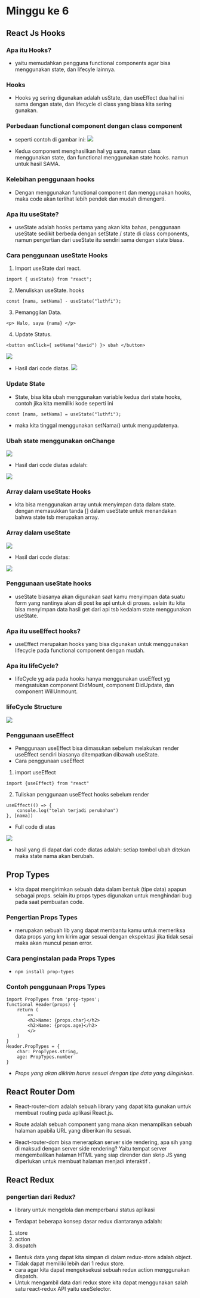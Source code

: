 # Minggu ke 6
## React Js Hooks
### Apa itu Hooks?
- yaitu memudahkan pengguna functional components agar bisa menggunakan state, dan lifecyle lainnya.
### Hooks 
- Hooks yg sering digunakan  adalah usState, dan useEffect dua hal ini sama dengan state, dan lifecycle di class yang biasa kita sering gunakan.
### Perbedaan functional component dengan class component
- seperti contoh di gambar ini:
![](slide%209,.png)

- Kedua component menghasilkan hal yg sama, namun class menggunakan state, dan functional menggunakan state hooks. namun untuk hasil SAMA.
### Kelebihan penggunaan hooks
- Dengan menggunakan functional component dan menggunakan hooks, maka code akan terlihat lebih pendek dan mudah dimengerti.
### Apa itu useState?
- useState adalah hooks pertama yang akan kita bahas, penggunaan useState sedikit berbeda dengan setState / state di class components, namun pengertian dari useState itu sendiri sama dengan state biasa.
### Cara penggunaan useState Hooks
1. Import useState dari react.
```
import { useState} from "react";
```
2. Menuliskan useState. hooks
```
const [nama, setNama] - useState("luthfi");
```
3. Pemanggilan Data.
```
<p> Halo, saya {nama} </p>
```
4. Update Status.
```
<button onClick={ setNama("david") }> ubah </button>
```

![](slide%2022,.png)

- Hasil dari code diatas.
![](slide%2023,.png)

### Update State
- State, bisa kita ubah menggunakan variable kedua dari state hooks, contoh jika kita memiliki kode seperti ini
```
const [nama, setNama] = useState("luthfi");
```
- maka kita tinggal menggunakan setNama() untuk mengupdatenya.
### Ubah state menggunakan onChange

![](slide%2026,.png)

- Hasil dari code diatas adalah:

![](slide%2027,.png)

### Array dalam useState Hooks
- kita bisa menggunakan array untuk menyimpan data dalam state. dengan memasukkan tanda [] dalam useState untuk menandakan bahwa state tsb merupakan array.
### Array dalam useState
 
![](slide%2030,.png)

- Hasil dari code diatas:

![](slide%2031,.png)


### Penggunaan useState hooks
- useState biasanya akan digunakan saat kamu menyimpan data suatu form yang nantinya akan di post ke api untuk di proses. selain itu kita bisa menyimpan data hasil get dari api tsb kedalam state menggunakan useState.

### Apa itu useEffect hooks?
- useEffect merupakan hooks yang bisa digunakan untuk menggunakan lifecycle pada functional component dengan mudah.
### Apa itu lifeCycle?
- lifeCycle yg ada pada hooks hanya menggunakan useEffect yg mengsatukan component DidMount, component DidUpdate, dan component WillUnmount.
### lifeCycle Structure

![](slide%2039,.png)

### Penggunaan useEffect
- Penggunaan useEffect bisa dimasukan sebelum melakukan render useEffect sendiri biasanya ditempatkan dibawah useState.
- Cara penggunaan useEffect
1. import useEffect
```
import {useEffect} from "react"
```
2. Tuliskan penggunaan useEffect hooks sebelum render
```
useEffect(() => {
    console.log("telah terjadi perubahan")
}, [nama])
```
- Full code di atas

![](slide%2044,.png)

- hasil yang di dapat dari code diatas adalah: setiap tombol ubah ditekan maka state nama akan berubah.

## Prop Types
- kita dapat mengirimkan sebuah data dalam bentuk (tipe data) apapun sebagai props. selain itu props types digunakan untuk menghindari bug pada saat pembuatan code.

### Pengertian Props Types 
- merupakan sebuah lib yang dapat membantu kamu untuk memeriksa data props yang km kirim agar sesuai dengan ekspektasi jika tidak sesai maka akan muncul pesan error.

### Cara penginstalan pada Props Types 
- ``` npm install prop-types ```

### Contoh penggunaan Props Types
```
import PropTypes from 'prop-types';
functional Header(props) {
    return (
        <> 
        <h2>Name: {props.char}</h2>
        <h2>Name: {props.age}</h2>
        </>
    )
}
Header.PropTypes = {
    char: PropTypes.string,
    age: PropTypes.number
}
```
- *Props yang akan dikirim harus sesuai dengan tipe data yang diinginkan.*

 ## React Router Dom
- React-router-dom adalah sebuah library yang dapat kita gunakan untuk membuat routing pada aplikasi React.js.
 
- Route adalah sebuah component yang mana akan menampilkan sebuah halaman apabila URL yang diberikan itu sesuai.
- React-router-dom bisa menerapkan server side rendering, apa sih yang di maksud dengan server side rendering? 
Yaitu tempat server mengembalikan halaman HTML yang siap dirender dan skrip JS yang diperlukan untuk membuat halaman menjadi interaktif . 

## React Redux
### pengertian dari Redux?
- library untuk mengelola dan memperbarui status aplikasi

- Terdapat beberapa konsep dasar redux diantaranya adalah:
1. store
2. action
3. dispatch

- Bentuk data yang dapat kita simpan di dalam redux-store adalah object.
- Tidak dapat memiliki lebih dari 1 redux store.
- cara agar kita dapat mengeksekusi sebuah redux action menggunakan dispatch.
- Untuk mengambil data dari redux store kita dapat menggunakan salah satu react-redux API yaitu useSelector.



